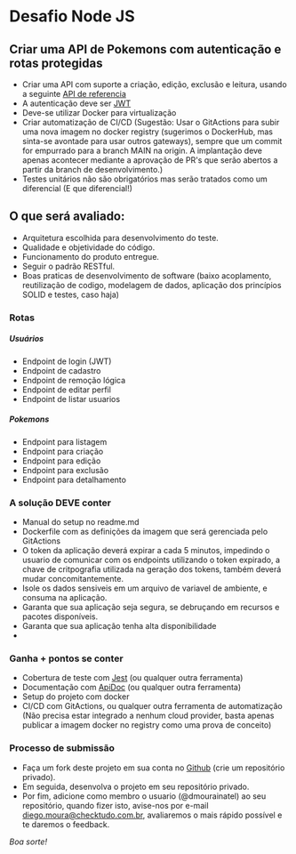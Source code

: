 # Desafio Node JS

## Criar uma API de Pokemons com autenticação e rotas protegidas

 - Criar uma API com suporte a criação, edição, exclusão e leitura, usando a seguinte
[API de referencia](https://pokeapi.co/)
 - A autenticação deve ser [JWT](https://jwt.io/)
 - Deve-se utilizar Docker para virtualização
 - Criar automatização de CI/CD (Sugestão: Usar o GitActions para subir uma nova imagem no docker registry (sugerimos o DockerHub, mas sinta-se avontade para usar outros gateways), sempre que um commit for empurrado para a branch MAIN na origin. A implantação deve apenas acontecer mediante a aprovação de PR's que serão abertos a partir da branch de desenvolvimento.)  
 - Testes unitários não são obrigatórios mas serão tratados como um diferencial (E que diferencial!)
 
## O que será avaliado:

- Arquitetura escolhida para desenvolvimento do teste.
- Qualidade e objetividade do código.
- Funcionamento do produto entregue.
- Seguir o padrão RESTful.
- Boas praticas de desenvolvimento de software (baixo acoplamento, reutilização de codigo, modelagem de dados, aplicação dos princípios SOLID e testes, caso haja)

### Rotas
##### Usuários

- Endpoint de login (JWT)
- Endpoint de cadastro
- Endpoint de remoção lógica
- Endpoint de editar perfil
- Endpoint de listar usuarios

##### Pokemons

- Endpoint para listagem
- Endpoint para criação
- Endpoint para edição
- Endpoint para exclusão
- Endpoint para detalhamento

### A solução DEVE conter

- Manual do setup no readme.md
- Dockerfile com as definições da imagem que será gerenciada pelo GitActions
- O token da aplicação deverá expirar a cada 5 minutos, impedindo o usuario de comunicar com os endpoints utilizando o token expirado, a chave de critpografia utilizada na geração dos tokens, também deverá mudar concomitantemente.
- Isole os dados sensiveis em um arquivo de variavel de ambiente, e consuma na aplicação.
- Garanta que sua aplicação seja segura, se debruçando em recursos e pacotes disponíveis. 
- Garanta que sua aplicação tenha alta disponibilidade
- 
### **Ganha + pontos se conter**

- Cobertura de teste com [Jest](https://jestjs.io/) (ou qualquer outra ferramenta)
- Documentação com [ApiDoc](https://apidocjs.com/) (ou qualquer outra ferramenta)
- Setup do projeto com docker
- CI/CD com GitActions, ou qualquer outra ferramenta de automatização (Não precisa estar integrado a nenhum cloud provider, basta apenas publicar a imagem docker no registry como uma prova de conceito)


### Processo de submissão

- Faça um fork deste projeto em sua conta no [Github](https://github.com/join) (crie um repositório privado).
- Em seguida, desenvolva o projeto em seu repositório privado.
- Por fim, adicione como membro o usuario (@dmourainatel) ao seu repositório, quando fizer isto, avise-nos por e-mail diego.moura@checktudo.com.br, avaliaremos o mais rápido possível e te daremos o feedback.

_Boa sorte!_



